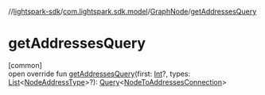 //[lightspark-sdk](../../../index.md)/[com.lightspark.sdk.model](../index.md)/[GraphNode](index.md)/[getAddressesQuery](get-addresses-query.md)

# getAddressesQuery

[common]\
open override fun [getAddressesQuery](get-addresses-query.md)(first: [Int](https://kotlinlang.org/api/latest/jvm/stdlib/kotlin/-int/index.html)?, types: [List](https://kotlinlang.org/api/latest/jvm/stdlib/kotlin.collections/-list/index.html)&lt;[NodeAddressType](../-node-address-type/index.md)&gt;?): [Query](../../com.lightspark.sdk.requester/-query/index.md)&lt;[NodeToAddressesConnection](../-node-to-addresses-connection/index.md)&gt;
